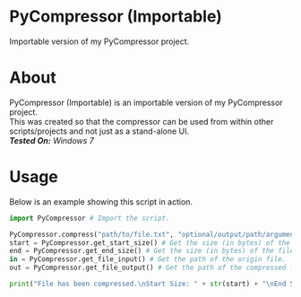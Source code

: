 # PyCompressor (Importable)
Importable version of my PyCompressor project.

# About
PyCompressor (Importable) is an importable version of my PyCompressor project.<br>
This was created so that the compressor can be used from within other scripts/projects and not just as a stand-alone UI.<br>
_**Tested On:** Windows 7_

# Usage
Below is an example showing this script in action.
```python
import PyCompressor # Import the script.

PyCompressor.compress("path/to/file.txt", "optional/output/path/argument") # Compress a file.
start = PyCompressor.get_start_size() # Get the size (in bytes) of the file before it's been compressed.
end = PyCompressor.get_end_size() # Get the size (in bytes) of the file after it's been compressed.
in = PyCompressor.get_file_input() # Get the path of the origin file.
out = PyCompressor.get_file_output() # Get the path of the compressed file.

print("File has been compressed.\nStart Size: " + str(start) + "\nEnd Size: " + str(end) + "\nInput Dir: " + in + "\nOutput Dir: " + out) # Print the results.
```
